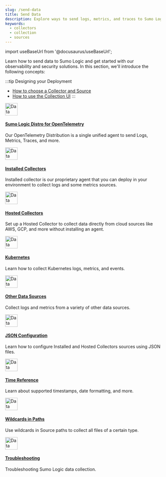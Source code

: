 ```yaml
---
slug: /send-data
title: Send Data
description: Explore ways to send logs, metrics, and traces to Sumo Logic from a variety of sources including installed collectors, hosted collectors, and APIs.
keywords:
  - collectors
  - collection
  - sources
---
```


import useBaseUrl from '@docusaurus/useBaseUrl';

Learn how to send data to Sumo Logic and get started with our observability and security solutions. In this section, we'll introduce the following concepts:

:::tip Designing your Deployment
* [How to choose a Collector and Source](/docs/send-data/choose-collector-source)
* [How to use the Collection UI](/docs/send-data/collection)
:::


<div className="box-wrapper" >
<div className="box smallbox card">
  <div className="container">
  <a href={useBaseUrl('docs/send-data/opentelemetry-collector')}><img src={useBaseUrl('img/send-data/otel-color.svg')} alt="Data collection icon" width="40"/><h4>Sumo Logic Distro for OpenTelemetry</h4></a>
  <p>Our OpenTelemetry Distribution is a single unified agent to send Logs, Metrics, Traces, and more.</p>
  </div>
</div>
<div className="box smallbox card">
  <div className="container">
  <a href={useBaseUrl('docs/send-data/installed-collectors')}><img src={useBaseUrl('img/icons/operations/data-collection.png')} alt="Data collection icon" width="40"/><h4>Installed Collectors</h4></a>
  <p>Installed collector is our proprietary agent that you can deploy in your environment to collect logs and some metrics sources.</p>
  </div>
</div>
<div className="box smallbox card">
  <div className="container">
  <a href={useBaseUrl('docs/send-data/hosted-collectors')}><img src={useBaseUrl('img/icons/operations/data-collection.png')} alt="Data collection icon" width="40"/><h4>Hosted Collectors</h4></a>
  <p>Set up a Hosted Collector to collect data directly from cloud sources like AWS, GCP, and more without installing an agent.</p>
  </div>
</div>
<div className="box smallbox card">
  <div className="container">
  <a href={useBaseUrl('docs/send-data/kubernetes')}><img src={useBaseUrl('img/icons/operations/kubernetes.png')} alt="Data collection icon" width="40"/><h4>Kubernetes</h4></a>
  <p>Learn how to collect Kubernetes logs, metrics, and events.</p>
  </div>
</div>
<div className="box smallbox card">
  <div className="container">
  <a href={useBaseUrl('docs/send-data/collect-from-other-data-sources')}><img src={useBaseUrl('img/icons/operations/data-collection.png')} alt="Data collection icon" width="40"/><h4>Other Data Sources</h4></a>
  <p>Collect logs and metrics from a variety of other data sources.</p>
  </div>
</div>
<div className="box smallbox card">
  <div className="container">
  <a href={useBaseUrl('docs/send-data/use-json-configure-sources/json-parameters-hosted-sources')}><img src={useBaseUrl('img/icons/operations/data-collection.png')} alt="Data collection icon" width="40"/><h4>JSON Configuration</h4></a>
  <p>Learn how to configure Installed and Hosted Collectors sources using JSON files.</p>
  </div>
</div>
  <div className="box smallbox card">
    <div className="container">
    <a href={useBaseUrl('docs/send-data/reference-information/time-reference')}><img src={useBaseUrl('img/icons/operations/data-collection.png')} alt="Data collection icon" width="40"/><h4>Time Reference</h4></a>
    <p>Learn about supported timestamps, date formatting, and more. </p>
    </div>
  </div>
  <div className="box smallbox card">
    <div className="container">
    <a href={useBaseUrl('docs/send-data/reference-information/use-wildcards-paths')}><img src={useBaseUrl('img/icons/operations/data-collection.png')} alt="Data collection icon" width="40"/><h4>Wildcards in Paths</h4></a>
    <p>Use wildcards in Source paths to collect all files of a certain type.</p>
    </div>
  </div>
  <div className="box smallbox card">
    <div className="container">
    <a href={useBaseUrl('docs/send-data/collector-faq')}><img src={useBaseUrl('img/icons/operations/data-collection.png')} alt="Data collection icon" width="40"/><h4>Troubleshooting</h4></a>
    <p>Troubleshooting Sumo Logic data collection.</p>
    </div>
  </div>
</div>
